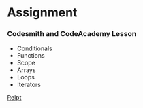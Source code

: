 # Assignment

### Codesmith and CodeAcademy Lesson

- Conditionals
- Functions
- Scope
- Arrays
- Loops
- Iterators

[Relpt](https://3g3jc8.csb.app/)
